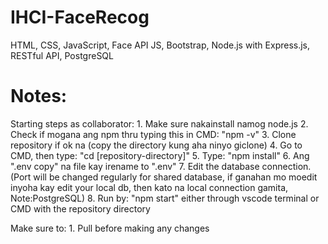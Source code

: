 # IHCI-FaceRecog

HTML, CSS, JavaScript, Face API JS, Bootstrap,
Node.js with Express.js, RESTful API, PostgreSQL


# Notes:
Starting steps as collaborator:
    1. Make sure nakainstall namog node.js
    2. Check if mogana ang npm thru typing this in CMD: "npm -v"
    3. Clone repository if ok na (copy the directory kung aha ninyo giclone)
    4. Go to CMD, then type: "cd [repository-directory]"
    5. Type: "npm install"
    6. Ang ".env copy" na file kay irename to ".env"
    7. Edit the database connection.(Port will be changed regularly for shared database, if ganahan mo moedit inyoha kay edit your local db, then kato na local connection gamita, Note:PostgreSQL)
    8. Run by: "npm start" either through vscode terminal or CMD with the repository directory

Make sure to:
    1. Pull before making any changes